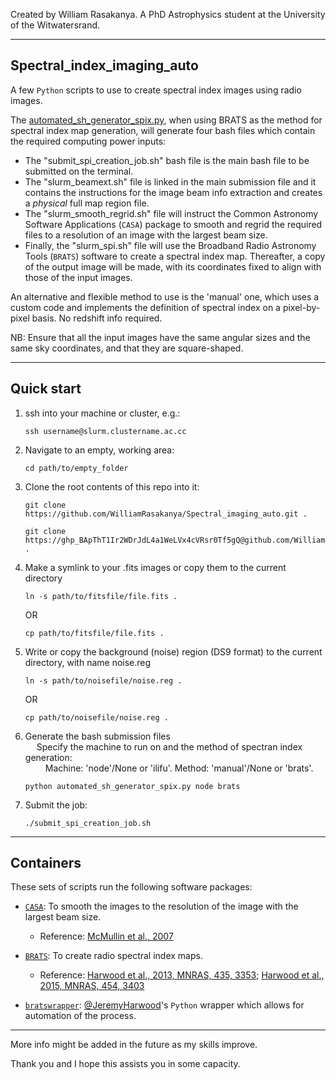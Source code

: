 Created by William Rasakanya. A PhD Astrophysics student at the University of the Witwatersrand.

---

## Spectral_index_imaging_auto
A few `Python` scripts to use to create spectral index images using radio images.

The [automated_sh_generator_spix.py](https://github.com/WilliamRasakanya/Spectral_imaging_auto/blob/main/automated_sh_generator_spix.py), when using BRATS as the method for spectral index map generation, will generate four bash files which contain the required computing power inputs:
  * The "submit_spi_creation_job.sh" bash file is the main bash file to be submitted on the terminal.
  * The "slurm_beamext.sh" file is linked in the main submission file and it contains the instructions for the image beam info extraction and creates a _physical_ full map region file. 
  * The "slurm_smooth_regrid.sh" file will instruct the Common Astronomy Software Applications (`CASA`) package to smooth and regrid the required files to a resolution of an image with the largest beam size.
  * Finally, the "slurm_spi.sh" file will use the Broadband Radio Astronomy Tools (`BRATS`) software to create a spectral index map. Thereafter, a copy of the output image will be made, with its coordinates fixed to align with those of the input images.

An alternative and flexible method to use is the 'manual' one, which uses a custom code and implements the definition of spectral index on a pixel-by-pixel basis. No  redshift info required.

NB: Ensure that all the input images have the same angular sizes and the same sky coordinates, and that they are square-shaped.

 ---
 
 ## Quick start
 1. ssh into your machine or cluster, e.g.:
    ```
    ssh username@slurm.clustername.ac.cc
    ```
 2. Navigate to an empty, working area:
    ```
    cd path/to/empty_folder
    ```
 3. Clone the root contents of this repo into it:
    ```
    git clone https://github.com/WilliamRasakanya/Spectral_imaging_auto.git .
    ```
    ```
    git clone https://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@github.com/WilliamRasakanya/Spectral_imaging_auto.git .
    ```
 4. Make a symlink to your .fits images or copy them to the current directory
    ```
    ln -s path/to/fitsfile/file.fits .
    ```
    OR
    ```
    cp path/to/fitsfile/file.fits .
    ```
 5. Write or copy the background (noise) region (DS9 format) to the current directory, with name noise.reg
    ```
    ln -s path/to/noisefile/noise.reg .
    ```
    OR
    ```
    cp path/to/noisefile/noise.reg .
    ```
 6. Generate the bash submission files <br /> &emsp;
     Specify the machine to run on and the method of spectran index generation: <br /> &emsp;&emsp;
     Machine: 'node'/None or 'ilifu'.    Method: 'manual'/None or 'brats'. 
    ```
    python automated_sh_generator_spix.py node brats
    ```
 8. Submit the job:
    ``` 
    ./submit_spi_creation_job.sh
    ```
 
 
 ---
 
 ## Containers
 
 These sets of scripts run the following software packages:
 * [`CASA`](https://casa.nrao.edu/): To smooth the images to the resolution of the image with the largest beam size.
   * Reference: [McMullin et al., 2007](https://ui.adsabs.harvard.edu/abs/2007ASPC..376..127M/abstract)
 
 * [`BRATS`](http://www.askanastronomer.co.uk/brats/): To create radio spectral index maps.
   * Reference: [Harwood et al., 2013, MNRAS, 435, 3353](http://mnras.oxfordjournals.org/content/435/4/3353); [Harwood et al., 2015, MNRAS, 454, 3403](http://mnras.oxfordjournals.org/content/454/4/3403)
  
 * [`bratswrapper`](https://github.com/JeremyHarwood/bratswrapper): [@JeremyHarwood](https://github.com/JeremyHarwood)'s `Python` wrapper which allows for automation of the process.
 ---
 
 More info might be added in the future as my skills improve.
 
 Thank you and I hope this assists you in some capacity.
